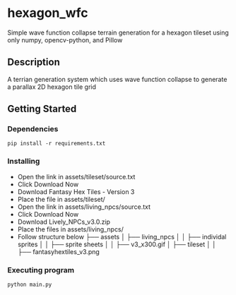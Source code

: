# hexagon_wfc
Simple wave function collapse terrain generation for a hexagon tileset using only numpy, opencv-python, and Pillow

## Description

A terrian generation system which uses wave function collapse to generate a parallax 2D hexagon tile grid

## Getting Started

### Dependencies

```
pip install -r requirements.txt
```

### Installing

* Open the link in assets/tileset/source.txt
* Click Download Now
* Download Fantasy Hex Tiles - Version 3
* Place the file in assets/tileset/
* Open the link in assets/living_npcs/source.txt
* Click Download Now
* Download Lively_NPCs_v3.0.zip
* Place the files in assets/living_npcs/
* Follow structure below
├── assets
│   ├── living_npcs
│   │   ├── individal sprites
│   │   ├── sprite sheets
│   │   ├── v3_x300.gif
│   ├── tileset
│   │   ├── fantasyhextiles_v3.png

### Executing program

```
python main.py
```
